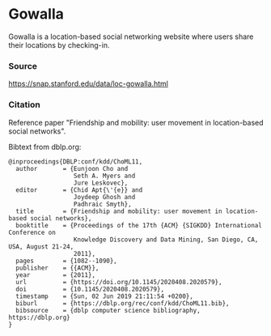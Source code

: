 # Gowalla

Gowalla is a location-based social networking website where users share their locations by checking-in.

### Source 
https://snap.stanford.edu/data/loc-gowalla.html

### Citation
Reference paper "Friendship and mobility: user movement in location-based social networks".

Bibtext from dblp.org:
```
@inproceedings{DBLP:conf/kdd/ChoML11,
  author       = {Eunjoon Cho and
                  Seth A. Myers and
                  Jure Leskovec},
  editor       = {Chid Apt{\'{e}} and
                  Joydeep Ghosh and
                  Padhraic Smyth},
  title        = {Friendship and mobility: user movement in location-based social networks},
  booktitle    = {Proceedings of the 17th {ACM} {SIGKDD} International Conference on
                  Knowledge Discovery and Data Mining, San Diego, CA, USA, August 21-24,
                  2011},
  pages        = {1082--1090},
  publisher    = {{ACM}},
  year         = {2011},
  url          = {https://doi.org/10.1145/2020408.2020579},
  doi          = {10.1145/2020408.2020579},
  timestamp    = {Sun, 02 Jun 2019 21:11:54 +0200},
  biburl       = {https://dblp.org/rec/conf/kdd/ChoML11.bib},
  bibsource    = {dblp computer science bibliography, https://dblp.org}
}

```